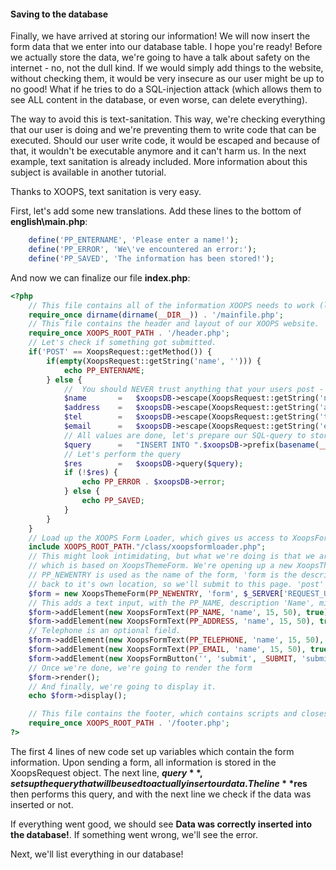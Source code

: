 #### Saving to the database

Finally, we have arrived at storing our information! We will now insert the form data that we enter into our database table. I hope you're ready!
Before we actually store the data, we're going to have a talk about safety on the internet - no, not the dull kind.
If we would simply add things to the website, without checking them, it would be very insecure as our user might be up to no good!
What if he tries to do a SQL-injection attack (which allows them to see ALL content in the database, or even worse, can delete everything).

The way to avoid this is text-sanitation. This way, we're checking everything that our user is doing and we're preventing them to write code that can be executed.
Should our user write code, it would be escaped and because of that, it wouldn't be executable anymore and it can't harm us.
In the next example, text sanitation is already included. More information about this subject is available in another tutorial.

Thanks to XOOPS, text sanitation is very easy.

First, let's add some new translations. Add these lines to the bottom of **english\main.php**:
```php 
    define('PP_ENTERNAME', 'Please enter a name!');
    define('PP_ERROR', 'We\'ve encountered an error:');
    define('PP_SAVED', 'The information has been stored!');
``` 
And now we can finalize our file **index.php**:
```php 
<?php
    // This file contains all of the information XOOPS needs to work (like the database information). It's the bootstrap of XOOPS, basicly.
    require_once dirname(dirname(__DIR__)) . '/mainfile.php';
    // This file contains the header and layout of our XOOPS website.
    require_once XOOPS_ROOT_PATH . '/header.php';
    // Let's check if something got submitted.
    if('POST' == XoopsRequest::getMethod()) {
        if(empty(XoopsRequest::getString('name', ''))) {
            echo PP_ENTERNAME;
        } else {
            //  You should NEVER trust anything that your users post - always first check the input.
            $name       =   $xoopsDB->escape(XoopsRequest::getString('name'));
            $address    =   $xoopsDB->escape(XoopsRequest::getString('address', ''));
            $tel        =   $xoopsDB->escape(XoopsRequest::getString('tel', ''));
            $email      =   $xoopsDB->escape(XoopsRequest::getString('email', ''));
            // All values are done, let's prepare our SQL-query to store this information
            $query      =   "INSERT INTO ".$xoopsDB->prefix(basename(__DIR__).'_myform')." (name, address, telephone, email) VALUES ('$name', '$address', '$tel', '$email' )";
            // Let's perform the query
            $res        =   $xoopsDB->query($query);
            if (!$res) {
                echo PP_ERROR . $xoopsDB->error;
            } else {
                echo PP_SAVED;
            }
        }
    }
    // Load up the XOOPS Form Loader, which gives us access to XoopsForm
    include XOOPS_ROOT_PATH."/class/xoopsformloader.php";
    // This might look intimidating, but what we're doing is that we are creating a new form object here called $form,
    // which is based on XoopsThemeForm. We're opening up a new XoopsThemeForm and we give it some parameters.
    // PP_NEWENTRY is used as the name of the form, 'form is the description. $_SERVER['REQUEST_URI'] points the form
    // back to it's own location, so we'll submit to this page. 'post' makes it a POST method.
    $form = new XoopsThemeForm(PP_NEWENTRY, 'form', $_SERVER['REQUEST_URI'], 'post');
    // This adds a text input, with the PP_NAME, description 'Name', minimum length of 15 and maximum length of 75. True means that it's required.
    $form->addElement(new XoopsFormText(PP_NAME, 'name', 15, 50), true);
    $form->addElement(new XoopsFormText(PP_ADDRESS, 'name', 15, 50), true);
    // Telephone is an optional field.
    $form->addElement(new XoopsFormText(PP_TELEPHONE, 'name', 15, 50), false);
    $form->addElement(new XoopsFormText(PP_EMAIL, 'name', 15, 50), true);
    $form->addElement(new XoopsFormButton('', 'submit', _SUBMIT, 'submit'));
    // Once we're done, we're going to render the form
    $form->render();
    // And finally, we're going to display it.
    echo $form->display();

    // This file contains the footer, which contains scripts and closes our layout.
    require_once XOOPS_ROOT_PATH . '/footer.php';
?>
```

The first 4 lines of new code set up variables which contain the form information. Upon sending a form, all information is stored in the XoopsRequest object.
The next line, **$query**, sets up the query that will be used to actually insert our data.
The line **$res** then performs this query, and with the next line we check if the data was inserted or not.

If everything went good, we should see **Data was correctly inserted into the database!**. If something went wrong, we'll see the error.

Next, we'll list everything in our database!